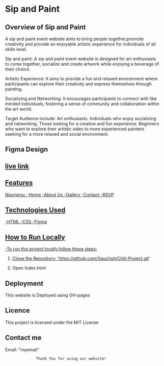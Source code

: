 # Sip and Paint


## Overview of Sip and Paint
A sip and paint event website aims to bring people together,promote  creativity and provide an enjoyable artistic experience for individuals  of all skills level.

Sip and paint: A sip and paint event website is designed for art  enthusiasts to come together, socialize and create artwork while enjoying  a beverage of their choice.

Artistic Experience: It aims to provide a fun and relaxed environment  where participants can explore their creativity and express themselves  through painting.

Socializing and Networking: It encourages participants  to connect with  like minded individuals, fostering a sense of community and collaboration  within the art world.

Target Audience include:
     Art enthusiasts.
     Individuals who enjoy socializing and networking.
     Those looking for a creative and fun experience.
     Beginners who want to explore their artistic sides to more experienced  painters seeking for a more relaxed and social environment.


## Figma Design
<a href="https://www.figma.com/file/u1TSHxavg2ownnreGo9Xwe/Event-management-website-(Community)?type=design&node-id=0-1&mode=design&t=78GRWdxquHrtorbE-0">


## live link




## Features
Navmenu:
     -Home
     -About Us
     -Gallery
     -Contact
     -RSVP


## Technologies Used
-HTML
-CSS
-Figma


## How to Run Locally
-To run this project locally,follow these steps:
1. Clone the Repository:
'https://github.com/Gauchoh/Chili-Project.git'

2. Open Index.html


## Deployment
This website is Deployed using GH-pages


## Licence
This project is licensed under the MIT License


## Contact me
Email: "myemail"

                  Thank You for using our website!
